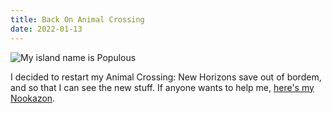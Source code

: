 ```yaml
---
title: Back On Animal Crossing
date: 2022-01-13
---
```


![My island name is Populous](/pics/populous.jpg)

I decided to restart my Animal Crossing: New Horizons save out of bordem, and so that I can see the new stuff. If anyone wants to help me, [here's my Nookazon](https://nookazon.com/profile/573991825/listings).
